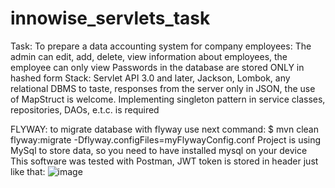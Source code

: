 # innowise_servlets_task
Task:
To prepare a data accounting system for company employees:
    The admin can edit, add, delete, view information about employees, the employee can only view
    Passwords in the database are stored ONLY in hashed form
    Stack: Servlet API 3.0 and later, Jackson, Lombok, any relational DBMS to taste, responses from the server only in JSON, the use of MapStruct is welcome.
    Implementing singleton pattern in service classes, repositories, DAOs, e.t.c. is required
    
FLYWAY: to migrate database with flyway use next command: $ mvn clean flyway:migrate -Dflyway.configFiles=myFlywayConfig.conf
Project is using MySql to store data, so you need to have installed mysql on your device
This software was tested with Postman, JWT token is stored in header just like that:
![image](https://user-images.githubusercontent.com/113788413/229105392-e4815022-ecb1-4ded-83eb-3868f785b907.png)

